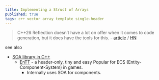 ```yaml
---
title: Implementing a Struct of Arrays
published: true
tags: c++ vector array template single-header
---
```

> C++26 Reflection doesn’t have a lot on offer when it comes to code generation, but it does have the tools for this. - [article](https://brevzin.github.io/c++/2025/05/02/soa/) / [HN](https://news.ycombinator.com/item?id=43935434)

see also
- [SOA library in C++](https://chatgpt.com/share/68e8e4a2-3838-800d-a173-e9206a65dc00)
	- [EnTT](https://github.com/skypjack/entt?tab=readme-ov-file) - a header-only, tiny and easy Popular for ECS (Entity-Component-System) in games.
    	- Internally uses SOA for components.